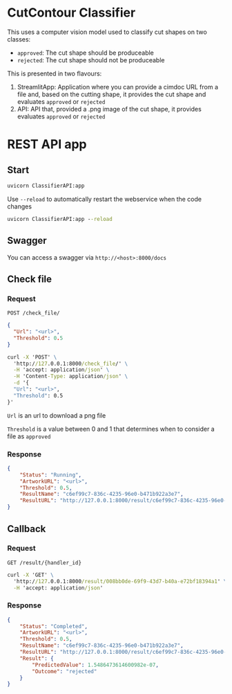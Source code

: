 <h1>CutContour Classifier</h1>
This uses a computer vision model used to classify cut shapes on two classes:

- ```approved```: The cut shape should be produceable
- ```rejected```: The cut shape should not be produceable

This is presented in two flavours:

1. StreamlitApp: Application where you can provide a cimdoc URL from a file and, based on the cutting shape, it provides the cut shape and evaluates ```approved``` or ```rejected```
2. API: API that, provided a .png image of the cut shape, it provides evaluates ```approved``` or ```rejected```


# REST API app

## Start
```cmd
uvicorn ClassifierAPI:app
```

Use ```--reload``` to automatically restart the webservice when the code changes

```cmd
uvicorn ClassifierAPI:app --reload
```

## Swagger

You can access a swagger via ```http://<host>:8000/docs```

## Check file

### Request

`POST /check_file/`

```json
{
  "Url": "<url>",
  "Threshold": 0.5
}
```
```cmd
curl -X 'POST' \
  'http://127.0.0.1:8000/check_file/' \
  -H 'accept: application/json' \
  -H 'Content-Type: application/json' \
  -d '{
  "Url": "<url>",
  "Threshold": 0.5
}'
```

`Url` is an url to download a png file

`Threshold` is a value between 0 and 1 that determines when to consider a file as `approved`

### Response

```json
{
    "Status": "Running",
    "ArtworkURL": "<url>",
    "Threshold": 0.5,
    "ResultName": "c6ef99c7-836c-4235-96e0-b471b922a3e7",
    "ResultURL": "http://127.0.0.1:8000/result/c6ef99c7-836c-4235-96e0-b471b922a3e7"
}
```

## Callback

### Request

`GET /result/{handler_id}`

```cmd
curl -X 'GET' \
  'http://127.0.0.1:8000/result/008bb0de-69f9-43d7-b40a-e72bf18394a1' \
  -H 'accept: application/json'
```

### Response

```json
{
    "Status": "Completed",
    "ArtworkURL": "<url>",
    "Threshold": 0.5,
    "ResultName": "c6ef99c7-836c-4235-96e0-b471b922a3e7",
    "ResultURL": "http://127.0.0.1:8000/result/c6ef99c7-836c-4235-96e0-b471b922a3e7",
    "Result": {
        "PredictedValue": 1.5486473614600982e-07,
        "Outcome": "rejected"
    }
}
```



